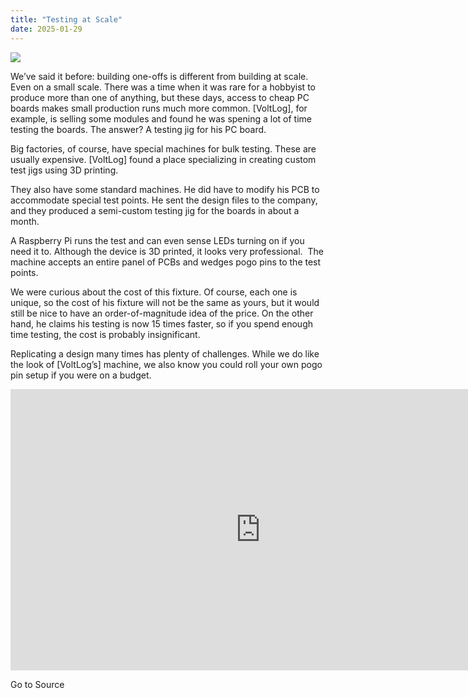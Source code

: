 ```yaml
---
title: "Testing at Scale"
date: 2025-01-29
---
```


![](https://hackaday.com/wp-content/uploads/2025/01/pogo.png?w=800)

We’ve said it before: building one-offs is different from building at scale. Even on a small scale. There was a time when it was rare for a hobbyist to produce more than one of anything, but these days, access to cheap PC boards makes small production runs much more common. \[VoltLog\], for example, is selling some modules and found he was spening a lot of time testing the boards. The answer? A testing jig for his PC board.

Big factories, of course, have special machines for bulk testing. These are usually expensive. \[VoltLog\] found a place specializing in creating custom test jigs using 3D printing.

They also have some standard machines. He did have to modify his PCB to accommodate special test points. He sent the design files to the company, and they produced a semi-custom testing jig for the boards in about a month.

A Raspberry Pi runs the test and can even sense LEDs turning on if you need it to. Although the device is 3D printed, it looks very professional.  The machine accepts an entire panel of PCBs and wedges pogo pins to the test points.

We were curious about the cost of this fixture. Of course, each one is unique, so the cost of his fixture will not be the same as yours, but it would still be nice to have an order-of-magnitude idea of the price. On the other hand, he claims his testing is now 15 times faster, so if you spend enough time testing, the cost is probably insignificant.

Replicating a design many times has plenty of challenges. While we do like the look of \[VoltLog’s\] machine, we also know you could roll your own pogo pin setup if you were on a budget.

<iframe loading="lazy" title="I Automated My PCB Testing and Saved 15X Time" width="800" height="450" src="https://www.youtube.com/embed/BsUbPuzelnE?feature=oembed" frameborder="0" allow="accelerometer; autoplay; clipboard-write; encrypted-media; gyroscope; picture-in-picture; web-share" referrerpolicy="strict-origin-when-cross-origin" allowfullscreen></iframe>

Go to Source
